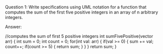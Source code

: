 Question 1: Write  specifications  using  UML  notation  for  a  function  that  computes  the  sum  of  the first five positive integers in an array of n arbitrary integers.

Answer: 

//computes the sum of first 5 positive integers
int sumFivePositive(vector<int> arr) {
    int sum = 0;
    int count = 0;
    for(int val: arr) {
        if(val >= 0) {
            sum += val;
            count++;
            if(count >= 5) {
                return sum;
            }
        }
    }
    return sum;
}